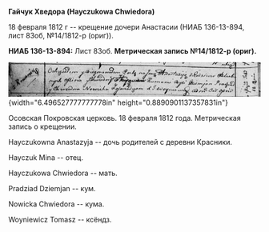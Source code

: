 **Гайчук Хведора (Hayczukowa Chwiedora)**

18 февраля 1812 г -- крещение дочери Анастасии (НИАБ 136-13-894, лист
83об, №14/1812-р (ориг)).

**НИАБ 136-13-894:** Лист 83об. **Метрическая запись №14/1812-р
(ориг).**

![](./media/df06169f2d83feb25a299782db9fdc77fe148945.png){width="6.496527777777778in"
height="0.8890901137357831in"}

Осовская Покровская церковь. 18 февраля 1812 года. Метрическая запись о
крещении.

Hayczukowna Anastazyja -- дочь родителей с деревни Красники.

Hayczuk Mina -- отец.

Hayczukowa Chwiedora -- мать.

Pradziad Dziemjan -- кум.

Nowicka Chwiedora -- кума.

Woyniewicz Tomasz -- ксёндз.
